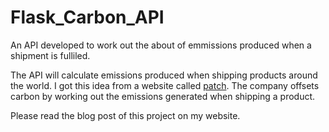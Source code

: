 # Flask_Carbon_API
An API developed to work out the about of emmissions produced when a shipment is fulliled.


The API  will calculate emissions produced when shipping products around the world. I got this idea from a website called [patch](https://www.usepatch.com/). 
The company offsets carbon by working out the emissions generated when shipping a product.

Please read the blog post of this project on my website.
